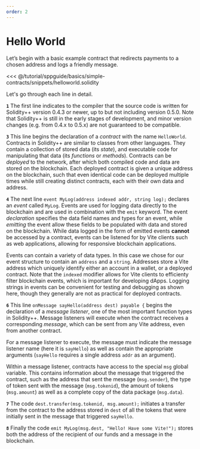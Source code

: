 ```yaml
---
order: 2
---
```

# Hello World

<!-- links I removed that I want to put back
 (for more details see [contract deployment and consensus groups](link))
 (listened for)
 (filter blockchain events)
-->

Let’s begin with a basic example contract that redirects payments to a chosen address and logs a friendly message.

<<< @/tutorial/sppguide/basics/simple-contracts/snippets/helloworld.solidity

Let's go through each line in detail.

**`1`** The first line indicates to the compiler that the source code is written for Solidity++ version 0.4.3 or newer, up to but not including version 0.5.0. Note that Solidity++ is still in the early stages of development, and minor version changes (e.g. from 0.4.x to 0.5.x) are not guaranteed to be compatible.

**`3`** This line begins the declaration of a *contract* with the name `HelloWorld`. Contracts in Solidity++ are similar to classes from other languages. They contain a collection of stored data (its *state*), and executable code for manipulating that data (its *functions* or *methods*). Contracts can be *deployed* to the network, after which both compiled code and data are stored on the blockchain. Each deployed contract is given a unique address on the blockchain, such that even identical code can be deployed multiple times while still creating distinct contracts, each with their own data and address.

**`4`** The next line `event MyLog(address indexed addr, string log);` declares an *event* called `MyLog`. Events are used for logging data directly to the blockchain and are used in combination with the `emit` keyword. The event *declaration* specifies the data field names and types for an event, while *emitting* the event allow these fields to be populated with data and stored on the blockchain. While data logged in the form of emitted events **cannot** be accessed by a contract, events can be listened for by Vite clients such as web applications, allowing for responsive blockchain applications.

Events can contain a variety of data types. In this case we chose for our event structure to contain an `address` and a `string`. Addresses store a Vite address which uniquely identify either an account in a wallet, or a deployed contract. Note that the `indexed` modifier allows for Vite clients to efficienty filter blockchain events, which is important for developing dApps. Logging strings in events can be convenient for testing and debugging as shown here, though they generally are not as practical for deployed contracts.

**`6`** This line `onMessage sayHello(address dest) payable {` begins the declaration of a *message listener*, one of the most important function types in Solidity++. Message listeners will execute when the contract receives a corresponding *message*, which can be sent from any Vite address, even from another contract.

For a message listener to execute, the message must indicate the message listener name (here it is `sayHello`) as well as contain the appropriate arguments (`sayHello` requires a single address `addr` as an argument).

Within a message listener, contracts have access to the special `msg` global variable. This contains information about the message that triggered the contract, such as the address that sent the message (`msg.sender`), the type of token sent with the message (`msg.tokenid`), the amount of tokens (`msg.amount`) as well as a complete copy of the data package (`msg.data`).

**`7`** The code `dest.transfer(msg.tokenid, msg.amount);` initiates a transfer from the contract to the address stored in `dest` of all the tokens that were initially sent in the message that triggered `sayHello`.

**`8`** Finally the code `emit MyLog(msg.dest, "Hello! Have some Vite!");` stores both the address of the recipient of our funds and a message in the blockchain.

